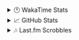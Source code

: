 <details>
  <summary>🕐 WakaTime Stats</summary><br/>

<!--START_SECTION:waka-->
![Profile Views](http://img.shields.io/badge/Profile%20Views-3-blue)

![Lines of code](https://img.shields.io/badge/From%20Hello%20World%20I%27ve%20Written-4.1%20million%20lines%20of%20code-blue)

**🐱 My GitHub Data** 

> 📦 517.3 kB Used in GitHub's Storage 
 > 
> 🏆 0 Contributions in the Year 2025
 > 
> 💼 Opted to Hire
 > 
> 📜 13 Public Repositories 
 > 
> 🔑 13 Private Repositories 
 > 
**I'm an Early 🐤** 

```text
🌞 Morning                1771 commits        ███░░░░░░░░░░░░░░░░░░░░░░   10.23 % 
🌆 Daytime                6971 commits        ██████████░░░░░░░░░░░░░░░   40.26 % 
🌃 Evening                6533 commits        █████████░░░░░░░░░░░░░░░░   37.73 % 
🌙 Night                  2039 commits        ███░░░░░░░░░░░░░░░░░░░░░░   11.78 % 
```
📅 **I'm Most Productive on Monday** 

```text
Monday                   2950 commits        ████░░░░░░░░░░░░░░░░░░░░░   17.04 % 
Tuesday                  2198 commits        ███░░░░░░░░░░░░░░░░░░░░░░   12.69 % 
Wednesday                2162 commits        ███░░░░░░░░░░░░░░░░░░░░░░   12.49 % 
Thursday                 2737 commits        ████░░░░░░░░░░░░░░░░░░░░░   15.81 % 
Friday                   1889 commits        ███░░░░░░░░░░░░░░░░░░░░░░   10.91 % 
Saturday                 2545 commits        ████░░░░░░░░░░░░░░░░░░░░░   14.70 % 
Sunday                   2833 commits        ████░░░░░░░░░░░░░░░░░░░░░   16.36 % 
```


📊 **This Week I Spent My Time On** 

```text
🕑︎ Time Zone: Asia/Barnaul

💬 Programming Languages: 
PHP                      3 hrs 40 mins       ███████████████░░░░░░░░░░   61.94 % 
SQL                      1 hr 2 mins         ████░░░░░░░░░░░░░░░░░░░░░   17.64 % 
Twig                     1 hr                ████░░░░░░░░░░░░░░░░░░░░░   16.93 % 
Smarty                   5 mins              ░░░░░░░░░░░░░░░░░░░░░░░░░   01.46 % 
TOML                     3 mins              ░░░░░░░░░░░░░░░░░░░░░░░░░   00.89 % 

🔥 Editors: 
PhpStorm                 5 hrs 56 mins       █████████████████████████   100.00 % 

💻 Operating System: 
Windows                  5 hrs 56 mins       █████████████████████████   100.00 % 
```

**I Mostly Code in PHP** 

```text
PHP                      24 repos            ████████████░░░░░░░░░░░░░   50.00 % 
Batchfile                11 repos            ██████░░░░░░░░░░░░░░░░░░░   22.92 % 
Markdown                 1 repo              █░░░░░░░░░░░░░░░░░░░░░░░░   02.08 % 
Twig                     1 repo              █░░░░░░░░░░░░░░░░░░░░░░░░   02.08 % 
Pawn                     1 repo              █░░░░░░░░░░░░░░░░░░░░░░░░   02.08 % 
```




 Last Updated on 16/02/2025 00:59:49 UTC
<!--END_SECTION:waka-->
</details>

<details>
  <summary>📈 GitHub Stats</summary><br/>

[![belomaxorka's GitHub stats](https://github-readme-stats.vercel.app/api?username=belomaxorka&theme=buefy)](https://github.com/belomaxorka)
</details>

<details>
  <summary>🎶 Last.fm Scrobbles</summary><br/>

![My scrobbles](https://lastfm-recently-played.vercel.app/api?user=belomaxorka&show_user=header&count=3&footer_style=normal_stats)
</details>
